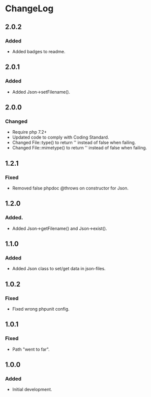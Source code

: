 # ChangeLog

## 2.0.2

### Added
- Added badges to readme.

## 2.0.1

### Added
- Added Json->setFilename().

## 2.0.0

### Changed
- Require php 7.2+
- Updated code to comply with Coding Standard.
- Changed File::type() to return '' instead of false when failing.
- Changed File::mimetype() to return '' instead of false when failing.

## 1.2.1

### Fixed
- Removed false phpdoc @throws on constructor for Json.

## 1.2.0

### Added.
- Added Json->getFilename() and Json->exist().

## 1.1.0

### Added
- Added Json class to set/get data in json-files.

## 1.0.2

### Fixed
- Fixed wrong phpunit config.


## 1.0.1

### Fixed
- Path "went to far".


## 1.0.0

### Added
- Initial development.

